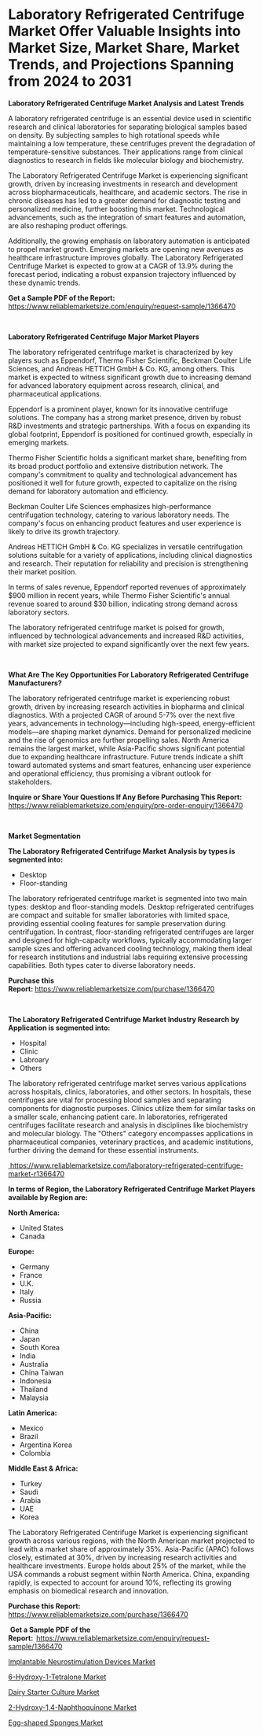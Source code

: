 <p><h1>Laboratory Refrigerated Centrifuge Market Offer Valuable Insights into Market Size, Market Share, Market Trends, and Projections Spanning from 2024 to 2031</h1></p><p><strong>Laboratory Refrigerated Centrifuge Market Analysis and Latest Trends</strong></p>
<p><p>A laboratory refrigerated centrifuge is an essential device used in scientific research and clinical laboratories for separating biological samples based on density. By subjecting samples to high rotational speeds while maintaining a low temperature, these centrifuges prevent the degradation of temperature-sensitive substances. Their applications range from clinical diagnostics to research in fields like molecular biology and biochemistry.</p><p>The Laboratory Refrigerated Centrifuge Market is experiencing significant growth, driven by increasing investments in research and development across biopharmaceuticals, healthcare, and academic sectors. The rise in chronic diseases has led to a greater demand for diagnostic testing and personalized medicine, further boosting this market. Technological advancements, such as the integration of smart features and automation, are also reshaping product offerings. </p><p>Additionally, the growing emphasis on laboratory automation is anticipated to propel market growth. Emerging markets are opening new avenues as healthcare infrastructure improves globally. The Laboratory Refrigerated Centrifuge Market is expected to grow at a CAGR of 13.9% during the forecast period, indicating a robust expansion trajectory influenced by these dynamic trends.</p></p>
<p><strong>Get a Sample PDF of the Report:&nbsp;</strong> <a href="https://www.reliablemarketsize.com/enquiry/request-sample/1366470">https://www.reliablemarketsize.com/enquiry/request-sample/1366470</a></p>
<p>&nbsp;</p>
<p><strong>Laboratory Refrigerated Centrifuge Major Market Players</strong></p>
<p><p>The laboratory refrigerated centrifuge market is characterized by key players such as Eppendorf, Thermo Fisher Scientific, Beckman Coulter Life Sciences, and Andreas HETTICH GmbH & Co. KG, among others. This market is expected to witness significant growth due to increasing demand for advanced laboratory equipment across research, clinical, and pharmaceutical applications.</p><p>Eppendorf is a prominent player, known for its innovative centrifuge solutions. The company has a strong market presence, driven by robust R&D investments and strategic partnerships. With a focus on expanding its global footprint, Eppendorf is positioned for continued growth, especially in emerging markets.</p><p>Thermo Fisher Scientific holds a significant market share, benefiting from its broad product portfolio and extensive distribution network. The company's commitment to quality and technological advancement has positioned it well for future growth, expected to capitalize on the rising demand for laboratory automation and efficiency.</p><p>Beckman Coulter Life Sciences emphasizes high-performance centrifugation technology, catering to various laboratory needs. The company's focus on enhancing product features and user experience is likely to drive its growth trajectory. </p><p>Andreas HETTICH GmbH & Co. KG specializes in versatile centrifugation solutions suitable for a variety of applications, including clinical diagnostics and research. Their reputation for reliability and precision is strengthening their market position.</p><p>In terms of sales revenue, Eppendorf reported revenues of approximately $900 million in recent years, while Thermo Fisher Scientific's annual revenue soared to around $30 billion, indicating strong demand across laboratory sectors.</p><p>The laboratory refrigerated centrifuge market is poised for growth, influenced by technological advancements and increased R&D activities, with market size projected to expand significantly over the next few years.</p></p>
<p>&nbsp;</p>
<p><strong>What Are The Key Opportunities For Laboratory Refrigerated Centrifuge Manufacturers?</strong></p>
<p><p>The laboratory refrigerated centrifuge market is experiencing robust growth, driven by increasing research activities in biopharma and clinical diagnostics. With a projected CAGR of around 5-7% over the next five years, advancements in technology—including high-speed, energy-efficient models—are shaping market dynamics. Demand for personalized medicine and the rise of genomics are further propelling sales. North America remains the largest market, while Asia-Pacific shows significant potential due to expanding healthcare infrastructure. Future trends indicate a shift toward automated systems and smart features, enhancing user experience and operational efficiency, thus promising a vibrant outlook for stakeholders.</p></p>
<p><strong>Inquire or Share Your Questions If Any Before Purchasing This Report:</strong> <a href="https://www.reliablemarketsize.com/enquiry/pre-order-enquiry/1366470">https://www.reliablemarketsize.com/enquiry/pre-order-enquiry/1366470</a></p>
<p>&nbsp;</p>
<p><strong>Market Segmentation</strong></p>
<p><strong>The Laboratory Refrigerated Centrifuge Market Analysis by types is segmented into:</strong></p>
<p><ul><li>Desktop</li><li>Floor-standing</li></ul></p>
<p><p>The laboratory refrigerated centrifuge market is segmented into two main types: desktop and floor-standing models. Desktop refrigerated centrifuges are compact and suitable for smaller laboratories with limited space, providing essential cooling features for sample preservation during centrifugation. In contrast, floor-standing refrigerated centrifuges are larger and designed for high-capacity workflows, typically accommodating larger sample sizes and offering advanced cooling technology, making them ideal for research institutions and industrial labs requiring extensive processing capabilities. Both types cater to diverse laboratory needs.</p></p>
<p><strong>Purchase this Report:&nbsp;</strong><a href="https://www.reliablemarketsize.com/purchase/1366470">https://www.reliablemarketsize.com/purchase/1366470</a></p>
<p>&nbsp;</p>
<p><strong>The Laboratory Refrigerated Centrifuge Market Industry Research by Application is segmented into:</strong></p>
<p><ul><li>Hospital</li><li>Clinic</li><li>Labroary</li><li>Others</li></ul></p>
<p><p>The laboratory refrigerated centrifuge market serves various applications across hospitals, clinics, laboratories, and other sectors. In hospitals, these centrifuges are vital for processing blood samples and separating components for diagnostic purposes. Clinics utilize them for similar tasks on a smaller scale, enhancing patient care. In laboratories, refrigerated centrifuges facilitate research and analysis in disciplines like biochemistry and molecular biology. The "Others" category encompasses applications in pharmaceutical companies, veterinary practices, and academic institutions, further driving the demand for these essential instruments.</p></p>
<p><a href="https://www.reliablemarketsize.com/laboratory-refrigerated-centrifuge-market-r1366470">&nbsp;https://www.reliablemarketsize.com/laboratory-refrigerated-centrifuge-market-r1366470</a></p>
<p><strong>In terms of Region, the Laboratory Refrigerated Centrifuge Market Players available by Region are:</strong></p>
<p>
    <p> <strong> North America: </strong>
        <ul>
            <li>United States</li>
            <li>Canada</li>
        </ul>
        </p> 
    <p> <strong> Europe: </strong>
        <ul>
            <li>Germany</li>
            <li>France</li>
            <li>U.K.</li>
            <li>Italy</li>
            <li>Russia</li>
        </ul>
        </p> 
    <p> <strong> Asia-Pacific: </strong>
        <ul>
            <li>China</li>
            <li>Japan</li>
            <li>South Korea</li>
            <li>India</li>
            <li>Australia</li>
            <li>China Taiwan</li>
            <li>Indonesia</li>
            <li>Thailand</li>
            <li>Malaysia</li>
        </ul>
        </p> 
    <p> <strong> Latin America: </strong>
        <ul>
            <li>Mexico</li>
            <li>Brazil</li>
            <li>Argentina Korea</li>
            <li>Colombia</li>
        </ul>
        </p> 
    <p> <strong> Middle East & Africa: </strong>
        <ul>
            <li>Turkey</li>
            <li>Saudi</li>
            <li>Arabia</li>
            <li>UAE</li>
            <li>Korea</li>
        </ul>
    </p>
    </p>
<p><p>The Laboratory Refrigerated Centrifuge Market is experiencing significant growth across various regions, with the North American market projected to lead with a market share of approximately 35%. Asia-Pacific (APAC) follows closely, estimated at 30%, driven by increasing research activities and healthcare investments. Europe holds about 25% of the market, while the USA commands a robust segment within North America. China, expanding rapidly, is expected to account for around 10%, reflecting its growing emphasis on biomedical research and innovation.</p></p>
<p><strong>Purchase this Report: </strong><a href="https://www.reliablemarketsize.com/purchase/1366470">https://www.reliablemarketsize.com/purchase/1366470</a></p>
<p>&nbsp;<strong>Get a Sample PDF of the Report:&nbsp;&nbsp;</strong><a href="https://www.reliablemarketsize.com/enquiry/request-sample/1366470">https://www.reliablemarketsize.com/enquiry/request-sample/1366470</a></p>
<p><strong></strong></p>
<p><p><a href="https://www.linkedin.com/pulse/implantable-neurostimulation-devices-market-trends-analysis-1kvue?trackingId=c7MLcMZVS0G%2BVdokNsrRIw%3D%3D">Implantable Neurostimulation Devices Market</a></p><p><a href="https://issuu.com/reportprime-2/docs/6-hydroxy-1-tetralone-market-size-2_6ce8a8c11da9f8">6-Hydroxy-1-Tetralone Market</a></p><p><a href="https://www.linkedin.com/pulse/strategic-market-insights-global-dairy-starter-culture-2024-bgvzf?trackingId=Rtyxs8lxSM6riU5mn%2FM2nA%3D%3D">Dairy Starter Culture Market</a></p><p><a href="https://issuu.com/reportprime-2/docs/2-hydroxy-14-naphthoquinone-market-_52ada8070d04c2">2-Hydroxy-1,4-Naphthoquinone Market</a></p><p><a href="https://github.com/WillieWoodard/Market-Research-Report-List-6/blob/main/egg-shaped-sponges-market.md">Egg-shaped Sponges Market</a></p></p>